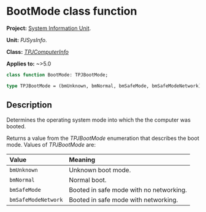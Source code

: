 # BootMode class function

**Project:** [System Information Unit](../API.md).

**Unit:** _PJSysInfo_.

**Class:** _[TPJComputerInfo](./TPJComputerInfo.md)_

**Applies to:** ~>5.0

```pascal
class function BootMode: TPJBootMode;

type TPJBootMode = (bmUnknown, bmNormal, bmSafeMode, bmSafeModeNetwork);
```

## Description

Determines the operating system mode into which the the computer was booted.

Returns a value from the _TPJBootMode_ enumeration that describes the boot mode. Values of _TPJBootMode_ are:

| Value | Meaning |
|:------|:--------|
| `bmUnknown` | Unknown boot mode. |
| `bmNormal` | Normal boot. |
| `bmSafeMode` | Booted in safe mode with no networking. |
| `bmSafeModeNetwork` | Booted in safe mode with networking. |
